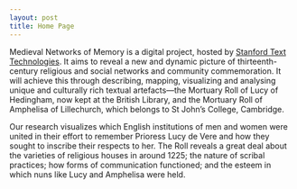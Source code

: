 ```yaml
---
layout: post
title: Home Page
---
```





Medieval Networks of Memory is a digital project, hosted by [Stanford Text Technologies](https://texttechnologies.stanford.edu/). It aims to reveal a new and dynamic picture of thirteenth-century religious and social networks and community commemoration. It will achieve this through describing, mapping, visualizing and analysing unique and culturally rich textual artefacts—the Mortuary Roll of Lucy of Hedingham, now kept at the British Library, and the Mortuary Roll of Amphelisa of Lillechurch, which belongs to St John’s College, Cambridge.

Our research visualizes which English institutions of men and women were united in their effort to remember Prioress Lucy de Vere and how they sought to inscribe their respects to her. The Roll reveals a great deal about the varieties of religious houses in around 1225; the nature of scribal practices; how forms of communication functioned; and the esteem in which nuns like Lucy and Amphelisa were held.
